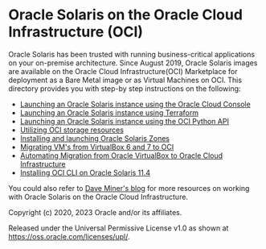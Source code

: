 # Oracle Solaris on the Oracle Cloud Infrastructure (OCI)

Oracle Solaris has been trusted with running business-critical applications on your on-premise architecture. Since August 2019, Oracle Solaris images are available on the Oracle Cloud Infrastructure(OCI) Marketplace for deployment as a Bare Metal image or as Virtual Machines on OCI. This directory provides you with step-by step instructions on the following:

- [Launching an Oracle Solaris instance using the Oracle Cloud Console](01_Launch_Instance)
- [Launching an Oracle Solaris instance using Terraform](Launch_Solaris_with_Terraform)
- [Launching an Oracle Solaris instance using the OCI Python API](Launch_Solaris_with_Python)
- [Utilizing OCI storage resources](02_Block_Storage)
- [Installing and launching Oracle Solaris Zones](03_Oracle_Solaris_Zones)
- [Migrating VM's from VirtualBox 6 and 7 to OCI](04_VirtualBox_to_OCI)
- [Automating Migration from Oracle VirtualBox to Oracle Cloud Infrastructure](07_Automating_Migration_from_OracleVirtualBox_to_OracleCloudInfrastructure)
- [Installing OCI CLI on Oracle Solaris 11.4](05_Install_OCICLI_on_Oracle_Solaris)

You could also refer to [Dave Miner's blog](https://blogs.oracle.com/author/dave-miner) for more resources on working with Oracle Solaris on the Oracle Cloud Infrastructure. 

Copyright (c) 2020, 2023 Oracle and/or its affiliates.

Released under the Universal Permissive License v1.0 as shown at
<https://oss.oracle.com/licenses/upl/>.